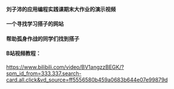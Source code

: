 #### 刘子沛的应用编程实践课期末大作业的演示视频
#### 一个寻找学习搭子的网站
#### 帮助孤身作战的同学们找到搭子
#### B站视频教程：
https://www.bilibili.com/video/BV1angzzBEGK/?spm_id_from=333.337.search-card.all.click&vd_source=ff5556580b459a0683b644e07e99879d
